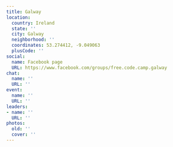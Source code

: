 ```yaml
---
title: Galway
location:
  country: Ireland
  state: ''
  city: Galway
  neighborhood: ''
  coordinates: 53.274412, -9.049063
  plusCode: ''
social:
  name: Facebook page
  URL: https://www.facebook.com/groups/free.code.camp.galway
chat:
  name: ''
  URL: ''
event:
  name: ''
  URL: ''
leaders:
- name: ''
  URL: ''
photos:
  old: ''
  cover: ''
---
```

